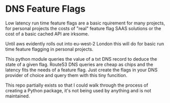# DNS Feature Flags

Low latency run time feature flags are a basic rquirement for many projects, for personal projects the costs of "real" feature flag SAAS solutions or the cost of a basic cached API are irksome.

Until aws evidently rolls out into eu-west-2 London this will do for basic run time feature flagging in personal projects.

This python module queries the value of a txt DNS record to deduce the state of a given flag. Route53 DNS queries are cheap as chips and the latency fits the needs of a feature flag. Just create the flags in your DNS provider of choice and query them with this tiny funcition.

This repo partially exists so that I could walk through the process of creating a Python package, it's not being used by anything and is not maintained.